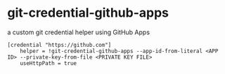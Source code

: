 # git-credential-github-apps

a custom git credential helper using GitHub Apps

```
[credential "https://github.com"]
	helper = !git-credential-github-apps --app-id-from-literal <APP ID> --private-key-from-file <PRIVATE KEY FILE>
	useHttpPath = true
```
